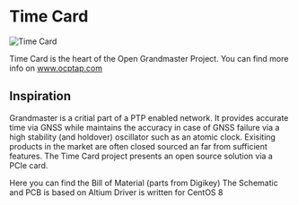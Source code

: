 # Time Card

![Time Card](/images/timecard.png)

Time Card is the heart of the Open Grandmaster Project. 
You can find more info on www.ocptap.com

## Inspiration

Grandmaster is a critial part of a PTP enabled network. It provides accurate time via GNSS while maintains the accuracy in case of GNSS failure via a high stability (and holdover) oscillator such as an atomic clock. Exisiting products in the market are often closed sourced an far from sufficient features. The Time Card project presents an open source solution via a PCIe card.


Here you can find the Bill of Material (parts from Digikey)
The Schematic and PCB is based on Altium 
Driver is written for CentOS 8

